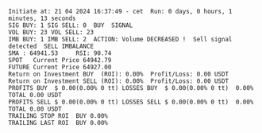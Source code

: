     Initiate at: 21 04 2024 16:37:49 - cet  Run: 0 days, 0 hours, 1 minutes, 13 seconds
    SIG BUY: 1 SIG SELL: 0  BUY  SIGNAL
    VOL BUY: 23 VOL SELL: 23
    IMB BUY: 1 IMB SELL: 2  ACTION: Volume DECREASED !  Sell signal detected  SELL IMBALANCE
    SMA : 64941.53     RSI: 90.74
    SPOT   Current Price 64942.79
    FUTURE Current Price 64927.00
    Return on Investment BUY  (ROI): 0.00%  Profit/Loss: 0.00 USDT
    Return on Investment SELL (ROI): 0.00%  Profit/Loss: 0.00 USDT
    PROFITS BUY  $ 0.00(0.00% 0 tt) LOSSES BUY  $ 0.00(0.00% 0 tt)  0.00%  TOTAL 0.00 USDT
    PROFITS SELL $ 0.00(0.00% 0 tt) LOSSES SELL $ 0.00(0.00% 0 tt)  0.00%  TOTAL 0.00 USDT
    TRAILING STOP ROI  BUY 0.00%
    TRAILING LAST ROI  BUY 0.00%
